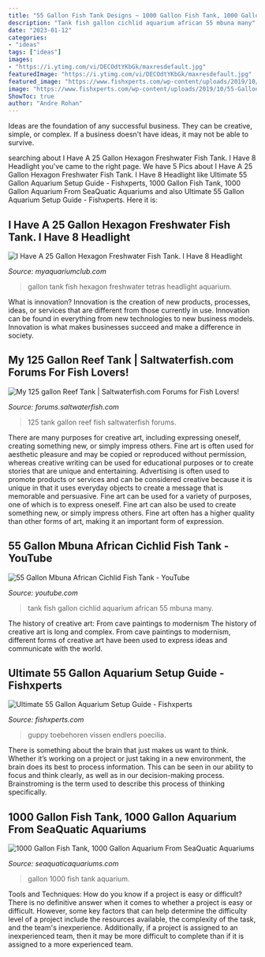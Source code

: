 ```yaml
---
title: "55 Gallon Fish Tank Designs ~ 1000 Gallon Fish Tank, 1000 Gallon Aquarium From Seaquatic Aquariums"
description: "Tank fish gallon cichlid aquarium african 55 mbuna many"
date: "2023-01-12"
categories:
- "ideas"
tags: ["ideas"]
images:
- "https://i.ytimg.com/vi/DECOdtYKbGk/maxresdefault.jpg"
featuredImage: "https://i.ytimg.com/vi/DECOdtYKbGk/maxresdefault.jpg"
featured_image: "https://www.fishxperts.com/wp-content/uploads/2019/10/55-Gallon-Aquarium.jpg"
image: "https://www.fishxperts.com/wp-content/uploads/2019/10/55-Gallon-Aquarium.jpg"
ShowToc: true
author: "Andre Rohan"
---
```



Ideas are the foundation of any successful business. They can be creative, simple, or complex. If a business doesn't have ideas, it may not be able to survive.

	

		
searching about I Have A 25 Gallon Hexagon Freshwater Fish Tank. I Have 8 Headlight you've came to the right page. We have 5 Pics about I Have A 25 Gallon Hexagon Freshwater Fish Tank. I Have 8 Headlight like Ultimate 55 Gallon Aquarium Setup Guide - Fishxperts, 1000 Gallon Fish Tank, 1000 Gallon Aquarium From SeaQuatic Aquariums and also Ultimate 55 Gallon Aquarium Setup Guide - Fishxperts. Here it is:
		
    
## I Have A 25 Gallon Hexagon Freshwater Fish Tank. I Have 8 Headlight

<img loading=lazy src="https://dlgdxii3fgupk.cloudfront.net/myaquariumclub.com/images/fbfiles/images/DSCF2822_v_1401703503.JPG" onerror="this.onerror=null;this.src='https://tse1.mm.bing.net/th?id=OIP.yKpUwQMhu5x8xyPJdpNWxQHaJ4&amp;pid=15.1';" alt="I Have A 25 Gallon Hexagon Freshwater Fish Tank. I Have 8 Headlight">

_Source: myaquariumclub.com_

>gallon tank fish hexagon freshwater tetras headlight aquarium. 

	

What is innovation?
Innovation is the creation of new products, processes, ideas, or services that are different from those currently in use. Innovation can be found in everything from new technologies to new business models. Innovation is what makes businesses succeed and make a difference in society.

    
## My 125 Gallon Reef Tank | Saltwaterfish.com Forums For Fish Lovers!

<img loading=lazy src="https://forums.saltwaterfish.com/data/f/f4/f459d7f2_07.09.20125.jpeg" onerror="this.onerror=null;this.src='https://tse1.mm.bing.net/th?id=OIP.WH96xZxGsnYxXy5Zc0-V1gHaFj&amp;pid=15.1';" alt="My 125 gallon Reef Tank | Saltwaterfish.com Forums for Fish Lovers!">

_Source: forums.saltwaterfish.com_

>125 tank gallon reef fish saltwaterfish forums. 

	

There are many purposes for creative art, including expressing oneself, creating something new, or simply impress others. Fine art is often used for aesthetic pleasure and may be copied or reproduced without permission, whereas creative writing can be used for educational purposes or to create stories that are unique and entertaining. Advertising is often used to promote products or services and can be considered creative because it is unique in that it uses everyday objects to create a message that is memorable and persuasive.
Fine art can be used for a variety of purposes, one of which is to express oneself. Fine art can also be used to create something new, or simply impress others. Fine art often has a higher quality than other forms of art, making it an important form of expression.

    
## 55 Gallon Mbuna African Cichlid Fish Tank - YouTube

<img loading=lazy src="https://i.ytimg.com/vi/DECOdtYKbGk/maxresdefault.jpg" onerror="this.onerror=null;this.src='https://tse3.mm.bing.net/th?id=OIP.dzN0BoZ93AJQmixBSPGP9wHaEK&amp;pid=15.1';" alt="55 Gallon Mbuna African Cichlid Fish Tank - YouTube">

_Source: youtube.com_

>tank fish gallon cichlid aquarium african 55 mbuna many. 

	

The history of creative art: From cave paintings to modernism
The history of creative art is long and complex. From cave paintings to modernism, different forms of creative art have been used to express ideas and communicate with the world.

    
## Ultimate 55 Gallon Aquarium Setup Guide - Fishxperts

<img loading=lazy src="https://www.fishxperts.com/wp-content/uploads/2019/10/55-Gallon-Aquarium.jpg" onerror="this.onerror=null;this.src='https://tse3.mm.bing.net/th?id=OIP.oowRJeMfSSTsmV-dDnbQsgHaEK&amp;pid=15.1';" alt="Ultimate 55 Gallon Aquarium Setup Guide - Fishxperts">

_Source: fishxperts.com_

>guppy toebehoren vissen endlers poecilia. 

	

There is something about the brain that just makes us want to think. Whether it’s working on a project or just taking in a new environment, the brain does its best to process information. This can be seen in our ability to focus and think clearly, as well as in our decision-making process. Brainstroming is the term used to describe this process of thinking specifically.

    
## 1000 Gallon Fish Tank, 1000 Gallon Aquarium From SeaQuatic Aquariums

<img loading=lazy src="https://cdn.seaquaticaquariums.com/wp-content/uploads/2020/02/140_x48_x32_side-view-of-custom-aquarium.jpg" onerror="this.onerror=null;this.src='https://tse4.mm.bing.net/th?id=OIP.8VBrqNemZFC8ume-jYTlIgHaFj&amp;pid=15.1';" alt="1000 Gallon Fish Tank, 1000 Gallon Aquarium From SeaQuatic Aquariums">

_Source: seaquaticaquariums.com_

>gallon 1000 fish tank aquarium. 

	

Tools and Techniques: How do you know if a project is easy or difficult?
There is no definitive answer when it comes to whether a project is easy or difficult. However, some key factors that can help determine the difficulty level of a project include the resources available, the complexity of the task, and the team's inexperience. Additionally, if a project is assigned to an inexperienced team, then it may be more difficult to complete than if it is assigned to a more experienced team.

